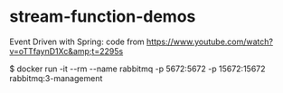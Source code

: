 # stream-function-demos
Event Driven with Spring: code from https://www.youtube.com/watch?v=oTTfaynD1Xc&amp;t=2295s

$ docker run -it --rm --name rabbitmq -p 5672:5672 -p 15672:15672 rabbitmq:3-management
